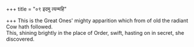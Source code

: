 +++
title = "०९ इदमु त्यन्महि"

+++
This is the Great Ones' mighty apparition which from of old the radiant Cow hath followed.  
     This, shining brightly in the place of Order, swift, hasting on in secret, she discovered.